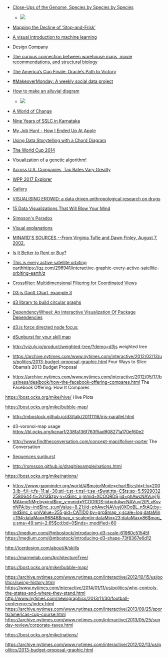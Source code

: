 * [Close-Ups of the Genome, Species by Species by Species](https://archive.nytimes.com/www.nytimes.com/imagepages/2007/01/22/science/20070123_SCI_ILLO.html)
    - ![](https://static01.nyt.com/images/2007/01/22/science/0123-sci-subILLO.jpg)
* [Mapping the Decline of ‘Stop-and-Frisk’](https://www.nytimes.com/interactive/2014/09/19/nyregion/stop-and-frisk-map.html)
* [A visual introduction to machine learning](http://www.r2d3.us/visual-intro-to-machine-learning-part-1/)
* [Design Company](http://multithreaded.stitchfix.com/algorithms/)
* [The curious connection between warehouse maps, movie recommendations, and structural biology](http://multithreaded.stitchfix.com/blog/2017/08/31/warehouse-layouts/)
* [The America’s Cup Finale: Oracle’s Path to Victory](http://www.nytimes.com/interactive/2013/09/25/sports/americas-cup-course.html)
* [#MakeoverMonday: A weekly social data project](http://www.makeovermonday.co.uk/)
* [How to make an alluvial diagram](http://rawgraphs.io/learning/how-to-make-an-alluvial-diagram/)
    - ![](https://rawgraphs.io/wp-content/uploads/2017/03/alluvial_cover.png)
* [A World of Change](http://news-lab-trends-experiment.appspot.com/)
* [Nine Years of SSLC in Karnataka](http://sslc.klp.org.in/)
* [My Job Hunt - How I Ended Up At Apple](http://benjchristensen.com/2010/02/01/my-job-hunt-how-i-ended-up-at-apple/)
* [Using Data Storytelling with a Chord Diagram](https://www.visualcinnamon.com/2014/12/using-data-storytelling-with-chord.html)
* [The World Cup 2014](http://romain.vuillemot.net/projects/worldcup14/?r3C=CIV&r4C=JPN&L52=GRC&W64=COL&L57=AUS)
* [Visualization of a genetic algorithm!](http://karstenahnert.com/gp/)
* [Across U.S. Companies, Tax Rates Vary Greatly](http://www.nytimes.com/interactive/2013/05/25/sunday-review/corporate-taxes.html?mcubz=1)
* [WPP 2017 Explorer](https://rstudio.stat.washington.edu/shiny/wppExplorer/inst/explore/)
* [Gallery](http://rawgraphs.io/gallery_project/test-2/)
* [VISUALISING EROWID: a data driven anthropological research on drugs](https://chemicalyouth.org/visualising-erowid/)
* [15 Data Visualizations That Will Blow Your Mind](https://blog.udacity.com/2015/01/15-data-visualizations-will-blow-mind.html)
* [Simpson's Paradox](http://vudlab.com/simpsons/)
* [Visual explanations](http://setosa.io/#/)
* [MINARD'S SOURCES --From Virginia Tufte and Dawn Finley, August 7, 2002.](https://www.edwardtufte.com/tufte/minard)
* [Is It Better to Rent or Buy?](https://www.nytimes.com/interactive/2014/upshot/buy-rent-calculator.html)
* [This is every active satellite orbiting earthhttps://qz.com/296941/interactive-graphic-every-active-satellite-orbiting-earth/z](https://qz.com/296941/interactive-graphic-every-active-satellite-orbiting-earth/)
* [Crossfilter: Multidimensional Filtering for Coordinated Views](http://square.github.io/crossfilter/)
* [D3.js Gantt Chart, example 3](http://bl.ocks.org/dk8996/5538271)
* [d3 library to build circular graphs](https://github.com/nicgirault/circosjs)

* [DependencyWheel: An Interactive Visualization Of Package Dependencies](http://www.redotheweb.com/DependencyWheel/)
* [d3.js force directed node focus:](http://xliberation.com/googlecharts/d3concept.html)

* [dSunburst for your skill map](http://bl.ocks.org/wizicer/f662a0b04425fc0f7489)


* http://vizuly.io/product/weighted-tree/?demo=d3js weighted tree

* https://archive.nytimes.com/www.nytimes.com/interactive/2012/02/13/us/politics/2013-budget-proposal-graphic.html Four Ways to Slice Obama’s 2013 Budget Proposal

* https://archive.nytimes.com/www.nytimes.com/interactive/2012/05/17/business/dealbook/how-the-facebook-offering-compares.html The Facebook Offering: How It Compares

https://bost.ocks.org/mike/hive/ Hive Plots

https://bost.ocks.org/mike/bubble-map/ 

* http://mbostock.github.io/d3/talk/20111116/iris-parallel.html

* d3-voronoi-map usage https://bl.ocks.org/kcnarf/238fa136f763f5ad908271a170ef60e2

* http://www.findtheconversation.com/concept-map/#oliver-porter The Conversation

* [Sequences sunburst](https://bl.ocks.org/kerryrodden/7090426)


* http://romsson.github.io/dragit/example/nations.html 

https://bost.ocks.org/mike/nations/

* https://www.gapminder.org/world/#$majorMode=chart$is;shi=t;ly=2003;lb=f;il=t;fs=11;al=30;stl=t;st=t;nsl=t;se=t$wst;tts=C$ts;sp=5.59290322580644;ti=2013$zpv;v=0$inc_x;mmid=XCOORDS;iid=phAwcNAVuyj1jiMAkmq1iMg;by=ind$inc_y;mmid=YCOORDS;iid=phAwcNAVuyj2tPLxKvvnNPA;by=ind$inc_s;uniValue=8.21;iid=phAwcNAVuyj0XOoBL_n5tAQ;by=ind$inc_c;uniValue=255;gid=CATID0;by=grp$map_x;scale=log;dataMin=194;dataMax=96846$map_y;scale=lin;dataMin=23;dataMax=86$map_s;sma=49;smi=2.65$cd;bd=0$inds=;modified=60

https://medium.com/@mbostock/introducing-d3-scale-61980c51545f
https://medium.com/@mbostock/introducing-d3-shape-73f8367e6d12


http://icerdesign.com/about/#/skills

https://marmelab.com/ArchitectureTree/

https://bost.ocks.org/mike/bubble-map/

https://archive.nytimes.com/www.nytimes.com/interactive/2012/10/15/us/politics/swing-history.html
https://www.nytimes.com/interactive/2014/01/11/us/politics/who-controls-the-states-and-where-they-stand.html
http://www.nytimes.com/newsgraphics/2013/11/30/football-conferences/index.html
https://archive.nytimes.com/www.nytimes.com/interactive/2013/09/25/sports/americas-cup-course.html
https://archive.nytimes.com/www.nytimes.com/interactive/2013/05/25/sunday-review/corporate-taxes.html

https://bost.ocks.org/mike/nations/

https://archive.nytimes.com/www.nytimes.com/interactive/2012/02/13/us/politics/2013-budget-proposal-graphic.html

